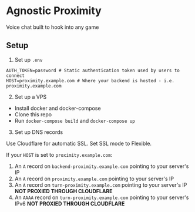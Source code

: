 # Agnostic Proximity

Voice chat built to hook into any game

## Setup

1. Set up `.env`

```env
AUTH_TOKEN=password # Static authentication token used by users to connect
HOST=proximity.example.com # Where your backend is hosted - i.e. proximity.example.com
```

2. Set up a VPS

- Install docker and docker-compose
- Clone this repo
- Run `docker-compose build` and `docker-compose up`

3. Set up DNS records

Use Cloudflare for automatic SSL. Set SSL mode to Flexible.

If your `HOST` is set to `proximity.example.com`: 

1. An `A` record on `backend-proximity.example.com` pointing to your server's IP
2. An `A` record on `proximity.example.com` pointing to your server's IP
3. An `A` record on `turn-proximity.example.com` pointing to your server's IP **NOT PROXIED THROUGH CLOUDFLARE**
4. An `AAAA` record on `turn-proximity.example.com` pointing to your server's IPv6 **NOT PROXIED THROUGH CLOUDFLARE**
